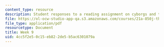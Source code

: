 ```yaml
---
content_type: resource
description: Student responses to a reading assignment on cyborgs and technobodies.
file: https://ol-ocw-studio-app-qa.s3.amazonaws.com/courses/21a-850j-the-anthropology-of-cybercultures-spring-2009/4cc5f2e50c15eb822de5b5ac6301079a_MIT21A_850Js09_week9.pdf
file_type: application/pdf
resourcetype: Document
title: Week 9
uid: 4cc5f2e5-0c15-eb82-2de5-b5ac6301079a
---
```

